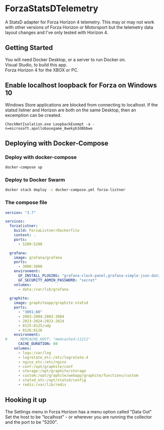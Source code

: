 # ForzaStatsDTelemetry
A StatsD adapter for Forza  Horizon 4 telemetry.
This may or may not work with other versions of Forza Horizon or Motorsport but the telemetry data layout changes and I've only tested with Horizon 4.

## Getting Started

You will need Docker Desktop, or a server to run Docker on.  
Visual Studio, to build this app.  
Forza Horizon 4 for the XBOX or PC.  

## Enable localhost loopback for Forza on Windows 10

Windows Store applications are blocked from connecting to localhost. If the statsd listner and Horizon are both on the same Desktop, then an excemption can be created. 

```
CheckNetIsolation.exe LoopbackExempt -a -n=microsoft.apollobasegame_8wekyb3d8bbwe
```

## Deploying with Docker-Compose

### Deploy with docker-compose
```bash
docker-compose up
```

### Deploy to Docker Swarm

```bash
docker stack deploy -c docker-compose.yml forza-listner
```

### The compose file

```yaml
version: "3.7"

services:
  forzalistner:
    build: ForzaListner/Dockerfile
    context: .
    ports:
      - 5200:5200

  grafana:
    image: grafana/grafana
    ports:
      - 3000:3000
    environment:
      GF_INSTALL_PLUGINS: "grafana-clock-panel,grafana-simple-json-datasource"
      GF_SECURITY_ADMIN_PASSWORD: "secret"
    volumes:
      - data:/var/lib/grafana
      
  graphite:
    image: graphiteapp/graphite-statsd
    ports:
      - "3001:80"
      - 2003-2004:2003-2004
      - 2023-2024:2023-2024
      - 8125:8125/udp
      - 8126:8126
    environment:
#      MEMCACHE_HOST: "memcached:11211"
      CACHE_DURATION: 60
    volumes:
      - logs:/var/log
      - logrotate_etc:/etc/logrotate.d
      - nginx_etc:/etc/nginx
      - conf:/opt/graphite/conf
      - storage:/opt/graphite/storage
      - custom:/opt/graphite/webapp/graphite/functions/custom
      - statsd_etc:/opt/statsd/config
      - redis:/var/lib/redis    
```

## Hooking it up

The Settings menu in Forza Horizon has a menu option called "Data Out" Set the host to be "localhost" - or wherever you are running the collector and the port to be "5200".
